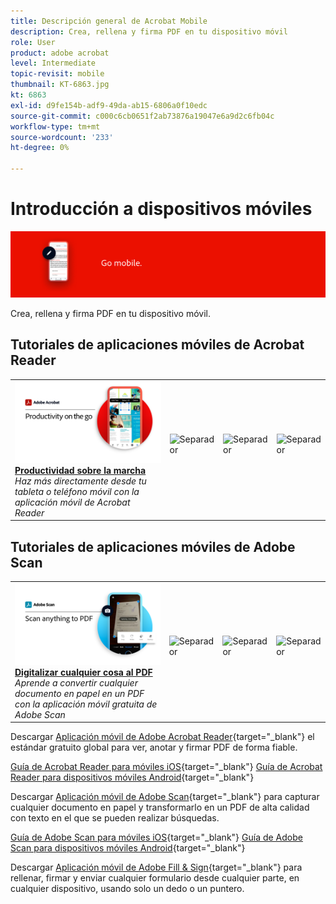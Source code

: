 ```yaml
---
title: Descripción general de Acrobat Mobile
description: Crea, rellena y firma PDF en tu dispositivo móvil
role: User
product: adobe acrobat
level: Intermediate
topic-revisit: mobile
thumbnail: KT-6863.jpg
kt: 6863
exl-id: d9fe154b-adf9-49da-ab15-6806a0f10edc
source-git-commit: c000c6cb0651f2ab73876a19047e6a9d2c6fb04c
workflow-type: tm+mt
source-wordcount: '233'
ht-degree: 0%

---
```


# Introducción a dispositivos móviles

![Imagen móvil de Acrobat](../assets/Hero-Mobile.png)

Crea, rellena y firma PDF en tu dispositivo móvil.

## Tutoriales de aplicaciones móviles de Acrobat Reader

<table style="table-layout:fixed">
<tr>
  <td>
    <a href="../getting-started/productivity.md">
      <img alt="Productividad sobre la marcha" src="../assets/Productivity_1280.png" />
    </a>
    <div>
     <a href="../getting-started/productivity.md"><strong>Productividad sobre la marcha</strong></a>
    </div>
    <em>Haz más directamente desde tu tableta o teléfono móvil con la aplicación móvil de Acrobat Reader</em>
    <br>
  </td>
  <td>
   <img alt="Separador" src="../assets/Whitespacer.png" />
    <div>
    <br>
  </td>
  <td>
   <img alt="Separador" src="../assets/Whitespacer.png" />
    <div>
    <br>
  </td>
   <td>
   <img alt="Separador" src="../assets/Whitespacer.png" />
    <div>
    <br>
  </td>
</tr>
</table>

## Tutoriales de aplicaciones móviles de Adobe Scan

<table style="table-layout:fixed">
<tr>
  <td>
    <a href="scan-mobile-app.md">
      <img alt="Digitalizar cualquier cosa al PDF" src="../assets/Scanmobile.png" />
    </a>
    <div>
     <a href="scan-mobile-app.md"><strong>Digitalizar cualquier cosa al PDF</strong></a>
    </div>
    <em>Aprende a convertir cualquier documento en papel en un PDF con la aplicación móvil gratuita de Adobe Scan</em>
    <br>
  </td>
  <td>
   <img alt="Separador" src="../assets/Whitespacer.png" />
    <div>
    <br>
  </td>
  <td>
   <img alt="Separador" src="../assets/Whitespacer.png" />
    <div>
    <br>
  </td>
   <td>
   <img alt="Separador" src="../assets/Whitespacer.png" />
    <div>
    <br>
  </td>
</tr>
</table>

Descargar [Aplicación móvil de Adobe Acrobat Reader](https://www.adobe.com/acrobat/mobile/acrobat-reader.html){target=&quot;_blank&quot;} el estándar gratuito global para ver, anotar y firmar PDF de forma fiable.

[Guía de Acrobat Reader para móviles iOS](https://www.adobe.com/devnet-docs/acrobat/ios/en/){target=&quot;_blank&quot;}
[Guía de Acrobat Reader para dispositivos móviles Android](https://www.adobe.com/devnet-docs/acrobat/android/en/){target=&quot;_blank&quot;}

Descargar [Aplicación móvil de Adobe Scan](https://www.adobe.com/acrobat/mobile/scanner-app.html){target=&quot;_blank&quot;} para capturar cualquier documento en papel y transformarlo en un PDF de alta calidad con texto en el que se pueden realizar búsquedas.

[Guía de Adobe Scan para móviles iOS](https://www.adobe.com/devnet-docs/adobescan/ios/en/){target=&quot;_blank&quot;}
[Guía de Adobe Scan para dispositivos móviles Android](https://www.adobe.com/devnet-docs/adobescan/android/en/){target=&quot;_blank&quot;}

Descargar [Aplicación móvil de Adobe Fill &amp; Sign](https://www.adobe.com/acrobat/mobile/fill-sign-pdfs.html){target=&quot;_blank&quot;} para rellenar, firmar y enviar cualquier formulario desde cualquier parte, en cualquier dispositivo, usando solo un dedo o un puntero.
